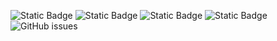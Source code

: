 ![Static Badge](https://img.shields.io/badge/blacklists-60-000000) ![Static Badge](https://img.shields.io/badge/blacklisted-2637397-cc0000) ![Static Badge](https://img.shields.io/badge/whitelisted-2244-00CC00) ![Static Badge](https://img.shields.io/badge/streaming_blacklist-28107-000000) ![GitHub issues](https://img.shields.io/github/issues/fabriziosalmi/blacklists)
